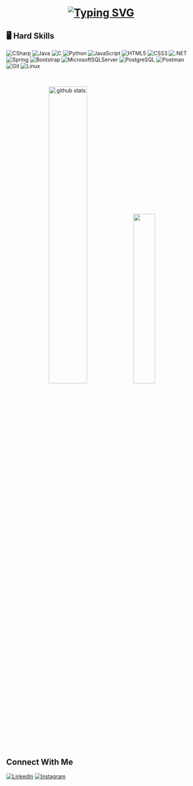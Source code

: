 <h1 align=center>
  <a href="https://git.io/typing-svg">
    <img src="https://readme-typing-svg.herokuapp.com?font=Roboto&weight=600&size=30&duration=3000&pause=80&color=A119FF&vCenter=true&width=270&height=70&lines=Hi+there!+👋+;I'm+Marina+Canal" alt="Typing SVG" />
  </a>
</h1>

## 🖥️ Hard Skills

![CSharp](https://img.shields.io/badge/C%23-239120?logo=c-sharp&logoColor=white&style=for-the-badge)
![Java](https://img.shields.io/badge/java-%23ED8B00.svg?style=for-the-badge&logo=openjdk&logoColor=white)
![C](https://img.shields.io/badge/C-00599C?style=for-the-badge&logo=c&logoColor=white)
![Python](https://img.shields.io/badge/python-3670A0?style=for-the-badge&logo=python&logoColor=ffdd54)
![JavaScript](https://img.shields.io/badge/JavaScript-F7DF1E?style=for-the-badge&logo=javascript&logoColor=black)
![HTML5](https://img.shields.io/badge/HTML5-E34F26?style=for-the-badge&logo=html5&logoColor=white)
![CSS3](https://img.shields.io/badge/CSS3-1572B6?style=for-the-badge&logo=css3&logoColor=white)
![.NET](https://img.shields.io/badge/.NET-5C2D91?style=for-the-badge&logo=.net&logoColor=white)
![Spring](https://img.shields.io/badge/spring-%236DB33F.svg?style=for-the-badge&logo=spring&logoColor=white)
![Bootstrap](https://img.shields.io/badge/bootstrap-%238511FA.svg?style=for-the-badge&logo=bootstrap&logoColor=white)
![MicrosoftSQLServer](https://img.shields.io/badge/Microsoft%20SQL%20Server-CC2927?style=for-the-badge&logo=microsoft%20sql%20server&logoColor=white)
![PostgreSQL](https://img.shields.io/badge/PostgreSQL-fff?style=for-the-badge&logo=postgresql)
![Postman](https://img.shields.io/badge/Postman-FF6C37?style=for-the-badge&logo=postman&logoColor=white)
![Git](https://img.shields.io/badge/GIT-E44C30?style=for-the-badge&logo=git&logoColor=white)
![Linux](https://img.shields.io/badge/Linux-000?style=for-the-badge&logo=linux&logoColor=FCC624)

## 
<br> 

<div align=center>
  <img width="45%" src="https://github-readme-stats-git-masterrstaa-rickstaa.vercel.app/api?username=marinacanal&show_icons=true&count_private=true&border_radius=20&theme=midnight-purple" alt="github stats" />  
  <img width="34%" src="https://github-readme-stats-git-masterrstaa-rickstaa.vercel.app/api/top-langs/?username=marinacanal&layout=compact&border_radius=20&theme=midnight-purple" />
</div>

## 

## Connect With Me
[![LinkedIn](https://img.shields.io/badge/LinkedIn-0077B5?style=for-the-badge&logo=linkedin&logoColor=white)](https://www.linkedin.com/in/marina-de-abreu-canal-ab0800234/)
[![Instagram](https://img.shields.io/badge/-Instagram-%23E4405F?style=for-the-badge&logo=instagram&logoColor=white)](https://www.instagram.com/ma.canal/)
